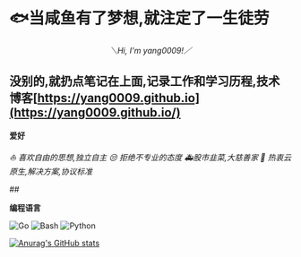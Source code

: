 # :fish:当咸鱼有了梦想,就注定了一生徒劳 

<div align="center">

*＼Hi, I'm yang0009!／*

</div>

## 没别的,就扔点笔记在上面,记录工作和学习历程,技术博客[https://yang0009.github.io](https://yang0009.github.io/)
<div align="left">
 
  **爱好**
 
 *:sailboat: 喜欢自由的思想,独立自主*
 *:unamused: 拒绝不专业的态度*
 *:ambulance:股市韭菜,大慈善家*
 *:bookmark: 热衷云原生,解决方案,协议标准*
</div>
##
<div align="left">

  **编程语言**

![Go](https://img.shields.io/badge/Go-00ADD8?style=flat-square&logo=go&logoColor=white)
![Bash](https://img.shields.io/badge/Bash-444444?style=flat-square&logo=gnu-bash&logoColor=white)
![Python](https://img.shields.io/badge/Python-377bAB?style=flat-square&logo=python&logoColor=white)
</div>

[![Anurag's GitHub stats](https://github-readme-stats.vercel.app/api?username=yang0009&show_icons=true&theme=radical)](https://github.com/yang0009/github-readme-stats)
